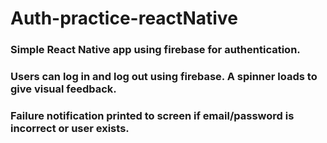 # Auth-practice-reactNative
### Simple React Native app using firebase for authentication.
### Users can log in and log out using firebase. A spinner loads to give visual feedback.
### Failure notification printed to screen if email/password is incorrect or user exists.
###
